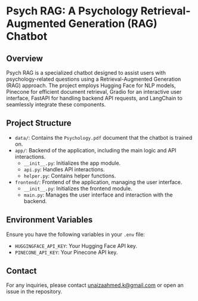 # Psych RAG: A Psychology Retrieval-Augmented Generation (RAG) Chatbot

## Overview
Psych RAG is a specialized chatbot designed to assist users with psychology-related questions using a Retrieval-Augmented Generation (RAG) approach. The project employs Hugging Face for NLP models, Pinecone for efficient document retrieval, Gradio for an interactive user interface, FastAPI for handling backend API requests, and LangChain to seamlessly integrate these components. 

## Project Structure
- `data/`: Contains the `Psychology.pdf` document that the chatbot is trained on.
- `app/`: Backend of the application, including the main logic and API interactions.
  - `__init__.py`: Initializes the app module.
  - `api.py`: Handles API interactions.
  - `helper.py`: Contains helper functions.
- `frontend/`: Frontend of the application, managing the user interface.
  - `__init__.py`: Initializes the frontend module.
  - `main.py`: Manages the user interface and interaction with the backend.

## Environment Variables
Ensure you have the following variables in your `.env` file:

- `HUGGINGFACE_API_KEY`: Your Hugging Face API key.
- `PINECONE_API_KEY`: Your Pinecone API key.

## Contact
For any inquiries, please contact unaizaahmed.k@gmail.com or open an issue in the repository.


